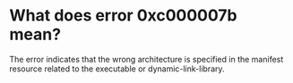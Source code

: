 # What does error 0xc000007b mean?

The error indicates that the wrong architecture is specified in the
manifest resource related to the executable or dynamic-link-library.
